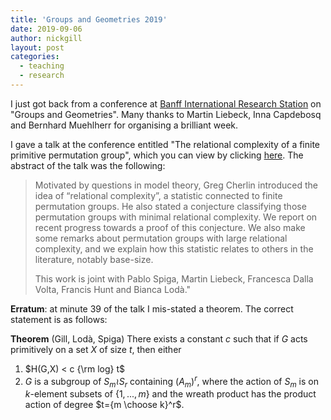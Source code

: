 ```yaml
---
title: 'Groups and Geometries 2019'
date: 2019-09-06
author: nickgill
layout: post
categories:
  - teaching
  - research
---
```


<script type="text/x-mathjax-config">
    MathJax.Hub.Config({
      tex2jax: {
        skipTags: ['script', 'noscript', 'style', 'textarea', 'pre'],
        inlineMath: [['$','$']]
      }
    });
  </script>
  <script src="https://cdn.mathjax.org/mathjax/latest/MathJax.js?config=TeX-AMS-MML_HTMLorMML" type="text/javascript"></script>

I just got back from a conference at <a href = "http://www.birs.ca">Banff International Research Station</a> on "Groups and Geometries". Many thanks to Martin Liebeck, Inna Capdebosq and Bernhard Muehlherr for organising a brilliant week. 

I gave a talk at the conference entitled "The relational complexity of a finite primitive permutation group", which you can view by clicking <a href = "http://www.birs.ca/events/2019/5-day-workshops/19w5046/videos/embed/201908261531-Gill.mp4">here</a>. The abstract of the talk was the following:
 
> Motivated by questions in model theory, Greg Cherlin introduced the idea of “relational
>  complexity”, a statistic connected to finite permutation groups. He also stated a conjecture
> classifying those permutation groups with minimal relational complexity. We report on recent 
> progress towards a proof of this conjecture. We also make some remarks about permutation
> groups with large relational complexity, and we explain how this statistic relates to others in the literature, notably base-size.
>
> This work is joint with Pablo Spiga, Martin Liebeck, Francesca Dalla Volta, Francis Hunt and Bianca Lodà."

**Erratum**: at minute 39 of the talk I mis-stated a theorem. The correct statement is as follows:

**Theorem** (Gill, Lodà, Spiga) There exists a constant $c$ such that if $G$ acts primitively on a set $X$ of size $t$, then either  
1. $H(G,X) < c {\rm log} t$  
2. $G$ is a subgroup of $S_m \wr S_r$ containing $(A_m)^r$, where the action of $S_m$ is on $k$-element subsets of $\{1, ..., m\}$ and the wreath product has the product action of degree $t={m \choose k}^r$.
